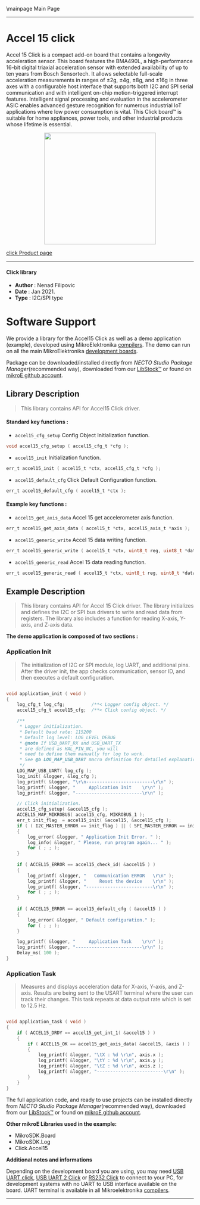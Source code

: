 \mainpage Main Page

---
# Accel 15 click

Accel 15 Click is a compact add-on board that contains a longevity acceleration sensor. This board features the BMA490L, a high-performance 16-bit digital triaxial acceleration sensor with extended availability of up to ten years from Bosch Sensortech. It allows selectable full-scale acceleration measurements in ranges of ±2g, ±4g, ±8g, and ±16g in three axes with a configurable host interface that supports both I2C and SPI serial communication and with intelligent on-chip motion-triggered interrupt features. Intelligent signal processing and evaluation in the accelerometer ASIC enables advanced gesture recognition for numerous industrial IoT applications where low power consumption is vital. This Click board™ is suitable for home appliances, power tools, and other industrial products whose lifetime is essential.

<p align="center">
  <img src="https://download.mikroe.com/images/click_for_ide/accel15_click.png" height=300px>
</p>

[click Product page](https://www.mikroe.com/accel-15-click)

---


#### Click library

- **Author**        : Nenad Filipovic
- **Date**          : Jan 2021.
- **Type**          : I2C/SPI type


# Software Support

We provide a library for the Accel15 Click
as well as a demo application (example), developed using MikroElektronika
[compilers](https://www.mikroe.com/necto-studio).
The demo can run on all the main MikroElektronika [development boards](https://www.mikroe.com/development-boards).

Package can be downloaded/installed directly from *NECTO Studio Package Manager*(recommended way), downloaded from our [LibStock&trade;](https://libstock.mikroe.com) or found on [mikroE github account](https://github.com/MikroElektronika/mikrosdk_click_v2/tree/master/clicks).

## Library Description

> This library contains API for Accel15 Click driver.

#### Standard key functions :

- `accel15_cfg_setup` Config Object Initialization function.
```c
void accel15_cfg_setup ( accel15_cfg_t *cfg );
```

- `accel15_init` Initialization function.
```c
err_t accel15_init ( accel15_t *ctx, accel15_cfg_t *cfg );
```

- `accel15_default_cfg` Click Default Configuration function.
```c
err_t accel15_default_cfg ( accel15_t *ctx );
```

#### Example key functions :

- `accel15_get_axis_data` Accel 15 get accelerometer axis function.
```c
err_t accel15_get_axis_data ( accel15_t *ctx, accel15_axis_t *axis );
```

- `accel15_generic_write` Accel 15 data writing function.
```c
err_t accel15_generic_write ( accel15_t *ctx, uint8_t reg, uint8_t *data_in, uint8_t len );
```

- `accel15_generic_read` Accel 15 data reading function.
```c
err_t accel15_generic_read ( accel15_t *ctx, uint8_t reg, uint8_t *data_out, uint8_t len );
```

## Example Description

> This library contains API for Accel 15 Click driver.
> The library initializes and defines the I2C or SPI bus drivers 
> to write and read data from registers. 
> The library also includes a function for reading X-axis, Y-axis, and Z-axis data. 

**The demo application is composed of two sections :**

### Application Init

> The initialization of I2C or SPI module, log UART, and additional pins. 
> After the driver init, the app checks communication, 
> sensor ID, and then executes a default configuration.

```c

void application_init ( void ) 
{
    log_cfg_t log_cfg;          /**< Logger config object. */
    accel15_cfg_t accel15_cfg;  /**< Click config object. */

    /** 
     * Logger initialization.
     * Default baud rate: 115200
     * Default log level: LOG_LEVEL_DEBUG
     * @note If USB_UART_RX and USB_UART_TX 
     * are defined as HAL_PIN_NC, you will 
     * need to define them manually for log to work. 
     * See @b LOG_MAP_USB_UART macro definition for detailed explanation.
     */
    LOG_MAP_USB_UART( log_cfg );
    log_init( &logger, &log_cfg );
    log_printf( &logger, "\r\n-------------------------\r\n" );
    log_printf( &logger, "     Application Init    \r\n" );
    log_printf( &logger, "-------------------------\r\n" );

    // Click initialization.
    accel15_cfg_setup( &accel15_cfg );
    ACCEL15_MAP_MIKROBUS( accel15_cfg, MIKROBUS_1 );
    err_t init_flag  = accel15_init( &accel15, &accel15_cfg );
    if ( ( I2C_MASTER_ERROR == init_flag ) || ( SPI_MASTER_ERROR == init_flag ) ) 
    {
        log_error( &logger, " Application Init Error. " );
        log_info( &logger, " Please, run program again... " );
        for ( ; ; );
    }
    
    if ( ACCEL15_ERROR == accel15_check_id( &accel15 ) ) 
    {
        log_printf( &logger, "   Communication ERROR   \r\n" );
        log_printf( &logger, "     Reset the device    \r\n" );
        log_printf( &logger, "-------------------------\r\n" );
        for ( ; ; );
    }
    
    if ( ACCEL15_ERROR == accel15_default_cfg ( &accel15 ) )
    {
        log_error( &logger, " Default configuration." );
        for ( ; ; );
    }

    log_printf( &logger, "     Application Task    \r\n" );
    log_printf( &logger, "-------------------------\r\n" );
    Delay_ms( 100 );
}

```

### Application Task

> Measures and displays acceleration data for X-axis, Y-axis, and Z-axis. 
> Results are being sent to the USART terminal where the user can track their changes. 
> This task repeats at data output rate which is set to 12.5 Hz.

```c

void application_task ( void ) 
{
    if ( ACCEL15_DRDY == accel15_get_int_1( &accel15 ) ) 
    {
        if ( ACCEL15_OK == accel15_get_axis_data( &accel15, &axis ) )
        {
            log_printf( &logger, "\tX : %d \r\n", axis.x );
            log_printf( &logger, "\tY : %d \r\n", axis.y );
            log_printf( &logger, "\tZ : %d \r\n", axis.z );
            log_printf( &logger, "-------------------------\r\n" );
        }
    }
}

```

The full application code, and ready to use projects can be installed directly from *NECTO Studio Package Manager*(recommended way), downloaded from our [LibStock&trade;](https://libstock.mikroe.com) or found on [mikroE github account](https://github.com/MikroElektronika/mikrosdk_click_v2/tree/master/clicks).

**Other mikroE Libraries used in the example:**

- MikroSDK.Board
- MikroSDK.Log
- Click.Accel15

**Additional notes and informations**

Depending on the development board you are using, you may need
[USB UART click](https://www.mikroe.com/usb-uart-click),
[USB UART 2 Click](https://www.mikroe.com/usb-uart-2-click) or
[RS232 Click](https://www.mikroe.com/rs232-click) to connect to your PC, for
development systems with no UART to USB interface available on the board. UART
terminal is available in all Mikroelektronika
[compilers](https://shop.mikroe.com/compilers).

---
